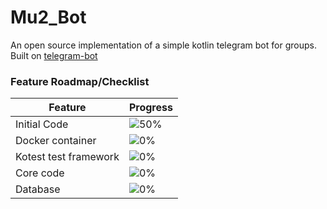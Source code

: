 # Mu2_Bot
An open source implementation of a simple kotlin telegram bot for groups.
Built on [telegram-bot](https://github.com/vendelieu/telegram-bot)


### Feature Roadmap/Checklist

| Feature               | Progress                            |
| --------------------- |:------------------------------------|
| Initial Code          | ![50%](https://progress-bar.dev/50) |
| Docker container      | ![0%](https://progress-bar.dev/0)   |
| Kotest test framework | ![0%](https://progress-bar.dev/0)   |
| Core code             | ![0%](https://progress-bar.dev/0)   |
| Database              | ![0%](https://progress-bar.dev/0)   |
